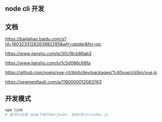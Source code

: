 


## node cli 开发



## 文档
https://baijiahao.baidu.com/s?id=1603233126263982295&wfr=spider&for=pc

https://www.jianshu.com/p/30cf8cb86ab3

https://www.jianshu.com/p/1c5d086c68fa

https://github.com/vuejs/vue-cli/blob/dev/packages/%40vue/cli/bin/vue.js


https://segmentfault.com/a/1190000012083763


## 开发模式

```sh
npm link
# 就可以全局 node下执行marjoven，会执行bin/index.js
```